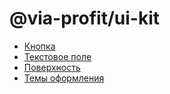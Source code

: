 # @via-profit/ui-kit

 - [Кнопка](./button.md)
 - [Текстовое поле](./text-field.md)
 - [Поверхность](./surface.md)
 - [Темы оформления](./theming/overview.md)